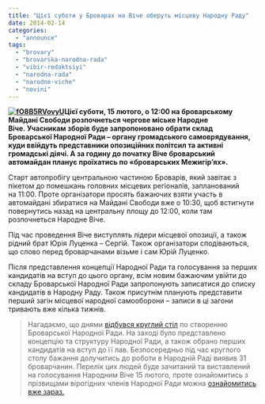 ```yaml
---
title: "Цієї суботи у Броварах на Віче оберуть місцеву Народну Раду"
date: 2014-02-14
categories: 
  - "announce"
tags: 
  - "brovary"
  - "brovarska-narodna-rada"
  - "vibir-redaktsiyi"
  - "narodna-rada"
  - "narodne-viche"
  - "novini"
---
```


**[![fO8B5RVovyU](https://mpz.brovary.org/wp-content/uploads/2014/02/fO8B5RVovyU.jpg)](https://mpz.brovary.org/wp-content/uploads/2014/02/fO8B5RVovyU.jpg)Цієї суботи, 15 лютого, о 12:00 на броварському Майдані Свободи розпочнеться чергове міське Народне Віче. Учасникам зборів буде запропоновано обрати склад Броварської Народної Ради – органу громадського самоврядування, куди ввійдуть представники опозиційних політсил та активні громадські діячі. А за годину до початку Віче броварський автомайдан планує проїхатись по «броварських Межигір’ях».**

Старт автопробігу центральною частиною Броварів, який завітає з пікетом до помешкань головних місцевих регіоналів, запланований на 11:00. Проте організатори просять бажаючих взяти участь в автомайдані збиратися на Майдані Свободи вже о 10:30, щоб встигнути повернутись назад на центральну площу до 12:00, коли там розпочнеться Народне Віче.

Під час проведення Віче виступлять лідери місцевої опозиції, а також рідний брат Юрія Луценка – Сергій. Також організатори сподіваються, що слово перед броварчанами візьме і сам Юрій Луценко.

Після представлення концепції Народної Ради та голосування за перших кандидатів на вступ до цього органу, всім новим бажаючим увійти до складу Броварської Народної Ради запропонують записатися до списку кандидатів в Народну Раду. Також присутнім планують представити перший загін місцевої народної самооборони – записи в ці загони тривають вже кілька тижнів.

> Нагадаємо, що днями [відбувся круглий стіл](https://mpz.brovary.org/31-brovarchanin-vzhe-visloviv-bazhannya-uviyti-do-narodnoyi-radi-protses-trivaye/) по створенню Броварської Народної Ради. На заході було представлено концепцію та структуру Народної Ради, а також обрано перших кандидатів на вступ до її лав. Безпосередньо під час круглого столу бажання долучитись до роботи в Народній Раді виявив 31 броварчанин. Перелік цих людей буде зачитаний та виставлений на голосування Народним Віче 15 лютого, проте ознайомитись з прізвищами вірогідних членів Народної Ради можна [ознайомитись вже зараз.](https://mpz.brovary.org/31-brovarchanin-vzhe-visloviv-bazhannya-uviyti-do-narodnoyi-radi-protses-trivaye/)
